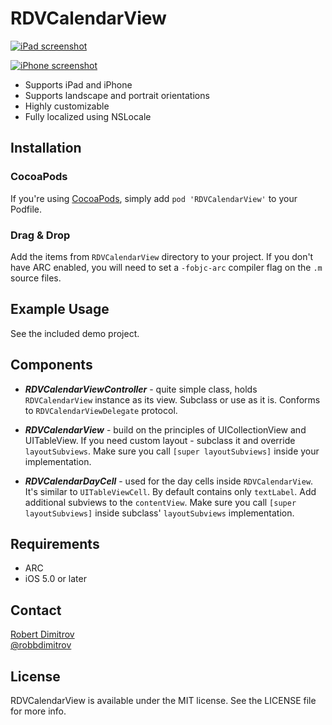 # RDVCalendarView

[![iPad screenshot](Screenshots/iPad-small.png)](Screenshots/iPad.png)

[![iPhone screenshot](Screenshots/iPhone-small.png)](Screenshots/iPhone.png)

* Supports iPad and iPhone
* Supports landscape and portrait orientations
* Highly customizable
* Fully localized using NSLocale

## Installation

### CocoaPods

If you're using [CocoaPods](http://www.cocoapods.org), simply add `pod 'RDVCalendarView'` to your Podfile.

### Drag & Drop

Add the items from `RDVCalendarView` directory to your project. If you don't have ARC enabled, you will need to set a `-fobjc-arc` compiler flag on the `.m` source files.

## Example Usage

See the included demo project.

## Components

* ***RDVCalendarViewController*** - quite simple class, holds ```RDVCalendarView``` instance as its view. Subclass or use as it is. Conforms to ```RDVCalendarViewDelegate``` protocol.

* ***RDVCalendarView*** - build on the principles of UICollectionView and UITableView. If you need custom layout - subclass it and override ```layoutSubviews```. Make sure you call ```[super layoutSubviews]``` inside your implementation.

* ***RDVCalendarDayCell*** - used for the day cells inside ```RDVCalendarView```. It's similar to ```UITableViewCell```. By default contains only ```textLabel```. Add additional subviews to the ```contentView```. Make sure you call ```[super layoutSubviews]``` inside subclass' ```layoutSubviews``` implementation.


## Requirements

* ARC
* iOS 5.0 or later

## Contact

[Robert Dimitrov](http://robbdimitrov.com)  
[@robbdimitrov](https://twitter.com/robbdimitrov)

## License

RDVCalendarView is available under the MIT license. See the LICENSE file for more info.
